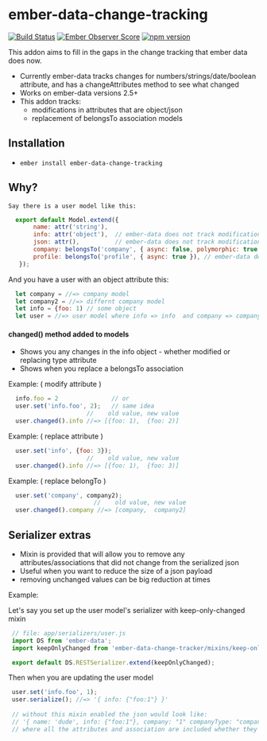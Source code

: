 # ember-data-change-tracking

[![Build Status](https://secure.travis-ci.org/danielspaniel/ember-data-change-tracker.png?branch=master)](http://travis-ci.org/danielspaniel/ember-data-change-tracker) [![Ember Observer Score](http://emberobserver.com/badges/ember-data-change-tracker.svg)](http://emberobserver.com/addons/ember-data-change-tracker) [![npm version](https://badge.fury.io/js/ember-data-change-tracker.svg)](http://badge.fury.io/js/ember-data-change-tracker)

This addon aims to fill in the gaps in the change tracking that ember data does now. 
 - Currently ember-data tracks changes for numbers/strings/date/boolean attribute,
  and has a changeAttributes method to see what changed 
 - Works on ember-data versions 2.5+
 - This addon tracks:
    - modifications in attributes that are object/json
    - replacement of belongsTo association models 

## Installation

* `ember install ember-data-change-tracking`

## Why?
    
    Say there is a user model like this:

```javascript
  export default Model.extend({
       name: attr('string'),  
       info: attr('object'),  // ember-data does not track modifications
       json: attr(),          // ember-data does not track modifications if this is object
       company: belongsTo('company', { async: false, polymorphic: true }),  // ember-data does not track replacement 
       profile: belongsTo('profile', { async: true }), // ember-data does not track replacement
   });
```

   And you have a user with an object attribute this:

```javascript
  let company = //=> company model 
  let company2 = //=> differnt company model 
  let info = {foo: 1) // some object
  let user = //=> user model where info => info  and company => company
```

#### changed() method added to models
  -  Shows you any changes in the info object 
    - whether modified or replacing type attribute  
  - Shows when you replace a belongsTo association
   
Example: ( modify attribute ) 
```javascript
  info.foo = 2               // or
  user.set('info.foo', 2);   // same idea
                      //    old value, new value      
  user.changed().info //=> [{foo: 1),  {foo: 2)] 
```

Example: ( replace attribute ) 
```javascript
  user.set('info', {foo: 3}); 
                      //    old value, new value      
  user.changed().info //=> [{foo: 1),  {foo: 3)] 
```

Example: ( replace belongTo ) 
```javascript
  user.set('company', company2);  
                        //    old value, new value      
  user.changed().company //=> [company,  company2] 
```
   
## Serializer extras
  - Mixin is provided that will allow you to remove any attributes/associations
   that did not change from the serialized json
  - Useful when you want to reduce the size of a json payload 
   - removing unchanged values can be big reduction at times
   
 Example:  
 
  Let's say you set up the user model's serializer with keep-only-changed mixin  
  
 ```javascript
  // file: app/serializers/user.js
  import DS from 'ember-data';
  import keepOnlyChanged from 'ember-data-change-tracker/mixins/keep-only-changed';
 
  export default DS.RESTSerializer.extend(keepOnlyChanged);
 ```
   
  Then when you are updating the user model 
 ```javascript
  user.set('info.foo', 1);
  user.serialize(); //=> '{ info: {"foo:1"} }'
  
  // without this mixin enabled the json would look like:
  // '{ name: 'dude', info: {"foo:1"}, company: "1" companyType: "company"', profile: "1" }'
  // where all the attributes and association are included whether they changed or not
 ```
